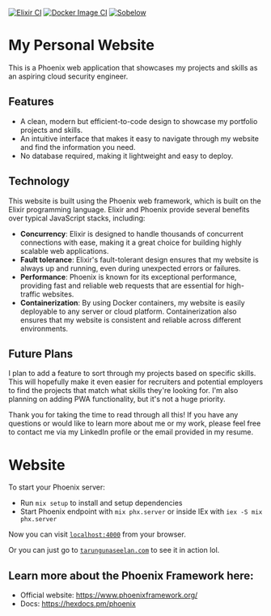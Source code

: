 [![Elixir CI](https://github.com/txrunn/website/actions/workflows/elixir.yml/badge.svg?event=push)](https://github.com/txrunn/website/actions/workflows/elixir.yml) [![Docker Image CI](https://github.com/txrunn/website/actions/workflows/docker-image.yml/badge.svg)](https://github.com/txrunn/website/actions/workflows/docker-image.yml) [![Sobelow](https://github.com/txrunn/website/actions/workflows/sobelow.yml/badge.svg)](https://github.com/txrunn/website/actions/workflows/sobelow.yml)
# My Personal Website

This is a Phoenix web application that showcases my projects and skills as an aspiring cloud security engineer.

## Features

- A clean, modern but efficient-to-code design to showcase my portfolio projects and skills.
- An intuitive interface that makes it easy to navigate through my website and find the information you need.
- No database required, making it lightweight and easy to deploy.

## Technology

This website is built using the Phoenix web framework, which is built on the Elixir programming language. Elixir and Phoenix provide several benefits over typical JavaScript stacks, including:

- **Concurrency**: Elixir is designed to handle thousands of concurrent connections with ease, making it a great choice for building highly scalable web applications.
- **Fault tolerance**: Elixir's fault-tolerant design ensures that my website is always up and running, even during unexpected errors or failures.
- **Performance**: Phoenix is known for its exceptional performance, providing fast and reliable web requests that are essential for high-traffic websites.
- **Containerization**: By using Docker containers, my website is easily deployable to any server or cloud platform. Containerization also ensures that my website is consistent and reliable across different environments.

## Future Plans

I plan to add a feature to sort through my projects based on specific skills. This will hopefully make it even easier for recruiters and potential employers to find the projects that match what skills they're looking for. I'm also planning on adding PWA functionality, but it's not a huge priority.

Thank you for taking the time to read through all this! If you have any questions or would like to learn more about me or my work, please feel free to contact me via my LinkedIn profile or the email provided in my resume.


# Website

To start your Phoenix server:

  * Run `mix setup` to install and setup dependencies
  * Start Phoenix endpoint with `mix phx.server` or inside IEx with `iex -S mix phx.server`

Now you can visit [`localhost:4000`](http://localhost:4000) from your browser.

Or you can just go to [`tarungunaseelan.com`](https://www.tarungunaseelan.com) to see it in action lol.

## Learn more about the Phoenix Framework here:

  * Official website: https://www.phoenixframework.org/
  * Docs: https://hexdocs.pm/phoenix
